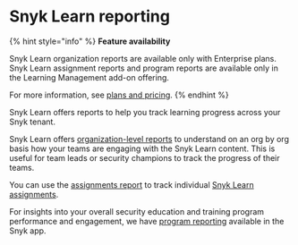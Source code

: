 # Snyk Learn reporting

{% hint style="info" %}
**Feature availability**

Snyk Learn organization reports are available only with Enterprise plans. Snyk Learn  assignment reports and program reports are available only in the Learning Management add-on offering.

For more information, see [plans and pricing](https://snyk.io/plans/).
{% endhint %}

Snyk Learn offers reports to help you track learning progress across your Snyk tenant.

Snyk Learn offers [organization-level reports](organization-reports.md) to understand on an org by org basis how your teams are engaging with the Snyk Learn content. This is useful for team leads or security champions to track the progress of their teams.&#x20;

You can use the [assignments report](assignment-reports.md) to track individual [Snyk Learn assignments](../snyk-learn-assignments.md).&#x20;

For insights into your overall security education and training program performance and engagement, we have [program reporting](program-reporting.md) available in the Snyk app.



